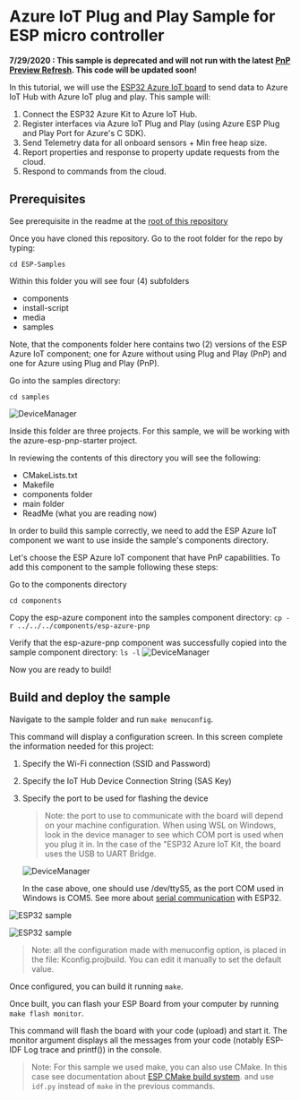 # Azure IoT Plug and Play Sample for ESP micro controller

**7/29/2020 : This sample is deprecated and will not run with the latest [PnP Preview Refresh](https://docs.microsoft.com/en-us/azure/iot-pnp/overview-iot-plug-and-play).
This code will be updated soon!**


In this tutorial, we will use the [ESP32 Azure IoT board](https://www.espressif.com/en/products/hardware/esp32-azure-kit/resources) to send data to Azure IoT Hub with Azure IoT plug and play. This sample will:

1. Connect the ESP32 Azure Kit to Azure IoT Hub.
1. Register interfaces via Azure IoT Plug and Play (using Azure ESP Plug and Play Port for Azure's C SDK). 
1. Send Telemetry data for all onboard sensors + Min free heap size.
1. Report properties and response to property update requests from the cloud.
1. Respond to commands from the cloud.

## Prerequisites

See prerequisite in the readme at the [root of this repository](https://github.com/Azure-Samples/ESP-Samples#prerequisites)

Once you have cloned this repository.  Go to the root folder for the repo by typing:

```cd ESP-Samples```

Within this folder you will see four (4) subfolders

* components
* install-script
* media
* samples

Note, that the components folder here contains two (2) versions of the ESP Azure IoT component; one for Azure without using Plug and Play (PnP) and one for Azure using Plug and Play (PnP).

Go into the samples directory:

`cd samples`

![DeviceManager](https://github.com/Azure-Samples/ESP-Samples/blob/master/media/esp_sample1.JPG)

Inside this folder are three projects.  For this sample, we will be working with the azure-esp-pnp-starter project.

In reviewing the contents of this directory you will see the following:

* CMakeLists.txt
* Makefile
* components folder
* main folder
* ReadMe (what you are reading now)

In order to build this sample correctly, we need to add the ESP Azure IoT component we want to use inside the sample's components directory.

Let's choose the ESP Azure IoT component that  have PnP capabilities. To add this component to the sample following these steps:

Go to the components directory

`cd components`

Copy the esp-azure component into the samples component directory:
`cp -r ../../../components/esp-azure-pnp`

Verify that the esp-azure-pnp component was successfully copied into the sample component directory:
`ls -l`
![DeviceManager](https://github.com/Azure-Samples/ESP-Samples/blob/master/media/esp_pnpsample2.JPG)

Now you are ready to build!

## Build and deploy the sample

Navigate to the sample folder and run `make menuconfig`.

This command will display a configuration screen. In this screen complete the information needed for this project:

1. Specify the Wi-Fi connection (SSID and Password)
2. Specify the IoT Hub Device Connection String (SAS Key)
3. Specify the port to be used for flashing the device

   > Note: the port to use to communicate with the board will depend on your machine configuration. When using WSL on Windows, look in the device manager to see which COM port is used when you plug it in. In the case of the "ESP32 Azure IoT Kit, the board uses the USB to UART Bridge.

   ![DeviceManager](https://github.com/Azure-Samples/ESP-Samples/blob/master/media/deviceManager.JPG)

   In the case above, one should use /dev/ttyS5, as the port COM used in Windows is COM5. See more about [serial communication](https://docs.espressif.com/projects/esp-idf/en/stable/get-started/establish-serial-connection.html#connect-esp32-to-pc) with ESP32.

![ESP32 sample](https://github.com/Azure-Samples/ESP-Samples/blob/master/media/cfg_menu.JPG)

![ESP32 sample](https://github.com/Azure-Samples/ESP-Samples/blob/master/media/cfg_IoTHub.JPG)

> Note: all the configuration made with menuconfig option, is placed in the file: Kconfig.projbuild. You can edit it manually to set the default value.

Once configured, you can build it running `make`.

Once built, you can flash your ESP Board from your computer by running `make flash monitor`.

This command will flash the board with your code (upload) and start it. The monitor argument displays all the messages from your code (notably ESP-IDF Log trace and printf()) in the console.

> Note: For this sample we used make, you can also use CMake. In this case see documentation about [ESP CMake build system](https://docs.espressif.com/projects/esp-idf/en/v3.3/api-guides/build-system-cmake.html). and use `idf.py` instead of `make` in the previous commands.
